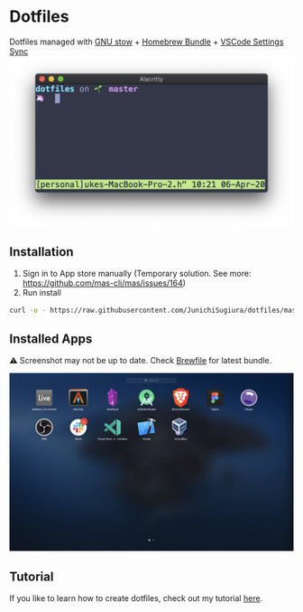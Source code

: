 # Dotfiles

Dotfiles managed with [GNU stow](https://www.gnu.org/software/stow/) + [Homebrew Bundle](https://github.com/Homebrew/homebrew-bundle) + [VSCode Settings Sync](https://code.visualstudio.com/docs/editor/settings-sync)
![CLI Screenshot](./static/screenshot-cli.png)

## Installation

1. Sign in to App store manually (Temporary solution. See more: <https://github.com/mas-cli/mas/issues/164>)
2. Run install

```sh
curl -o - https://raw.githubusercontent.com/JunichiSugiura/dotfiles/master/scripts/scripts/syncdots | sh
```

## Installed Apps

⚠️ Screenshot may not be up to date. Check [Brewfile](./Brewfile) for latest bundle.

![Apps Screenshot](./static/screenshot-apps.png)

## Tutorial

If you like to learn how to create dotfiles, check out my tutorial [here](https://github.com/JunichiSugiura/tutorials/tree/master/dotfiles).
